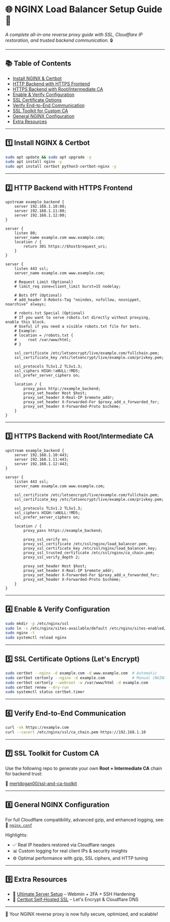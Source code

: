 
# 🌐 NGINX Load Balancer Setup Guide 🚦  
*A complete all-in-one reverse proxy guide with SSL, Cloudflare IP restoration, and trusted backend communication.* 🔒

---

## 📚 Table of Contents  
- [Install NGINX & Certbot](#1️⃣-install-nginx--certbot)  
- [HTTP Backend with HTTPS Frontend](#2️⃣-http-backend-with-https-frontend)  
- [HTTPS Backend with Root/Intermediate CA](#3️⃣-https-backend-with-rootintermediate-ca)  
- [Enable & Verify Configuration](#4️⃣-enable--verify-configuration)  
- [SSL Certificate Options](#5️⃣-ssl-certificate-options-lets-encrypt)  
- [Verify End-to-End Communication](#6️⃣-verify-end-to-end-communication)  
- [SSL Toolkit for Custom CA](#7️⃣-ssl-toolkit-for-custom-ca)  
- [General NGINX Configuration](#8️⃣-general-nginx-configuration)  
- [Extra Resources](#9️⃣-extra-resources)

---

## 1️⃣ Install NGINX & Certbot

```bash
sudo apt update && sudo apt upgrade -y
sudo apt install nginx -y
sudo apt install certbot python3-certbot-nginx -y
```

---

## 2️⃣ HTTP Backend with HTTPS Frontend

```nginx
upstream example_backend {
    server 192.168.1.10:80;
    server 192.168.1.11:80;
    server 192.168.1.12:80;
}
```

```nginx
server {
    listen 80;
    server_name example.com www.example.com;
    location / {
        return 301 https://$host$request_uri;
    }
}

server {
    listen 443 ssl;
    server_name example.com www.example.com;

    # Request Limit (Optional)
    # limit_req zone=client_limit burst=15 nodelay;
    
    # Bots Off (Optional)
    # add_header X-Robots-Tag "noindex, nofollow, nosnippet, noarchive" always;

    # robots.txt Special (Optional)
    # If you want to serve robots.txt directly without proxying, enable this block.
    # Useful if you need a visible robots.txt file for bots.
    # Example:
    # location = /robots.txt {
    #     root /var/www/html;
    # }

    ssl_certificate /etc/letsencrypt/live/example.com/fullchain.pem;
    ssl_certificate_key /etc/letsencrypt/live/example.com/privkey.pem;

    ssl_protocols TLSv1.2 TLSv1.3;
    ssl_ciphers HIGH:!aNULL:!MD5;
    ssl_prefer_server_ciphers on;

    location / {
        proxy_pass http://example_backend;
        proxy_set_header Host $host;
        proxy_set_header X-Real-IP $remote_addr;
        proxy_set_header X-Forwarded-For $proxy_add_x_forwarded_for;
        proxy_set_header X-Forwarded-Proto $scheme;
    }
}
```

---

## 3️⃣ HTTPS Backend with Root/Intermediate CA

```nginx
upstream example_backend {
    server 192.168.1.10:443;
    server 192.168.1.11:443;
    server 192.168.1.12:443;
}

server {
    listen 443 ssl;
    server_name example.com www.example.com;

    ssl_certificate /etc/letsencrypt/live/example.com/fullchain.pem;
    ssl_certificate_key /etc/letsencrypt/live/example.com/privkey.pem;

    ssl_protocols TLSv1.2 TLSv1.3;
    ssl_ciphers HIGH:!aNULL:!MD5;
    ssl_prefer_server_ciphers on;

    location / {
        proxy_pass https://example_backend;

        proxy_ssl_verify on;
        proxy_ssl_certificate /etc/ssl/nginx/load_balancer.pem;
        proxy_ssl_certificate_key /etc/ssl/nginx/load_balancer.key;
        proxy_ssl_trusted_certificate /etc/ssl/nginx/ca_chain.pem;
        proxy_ssl_verify_depth 2;

        proxy_set_header Host $host;
        proxy_set_header X-Real-IP $remote_addr;
        proxy_set_header X-Forwarded-For $proxy_add_x_forwarded_for;
        proxy_set_header X-Forwarded-Proto $scheme;
    }
}
```

---

## 4️⃣ Enable & Verify Configuration

```bash
sudo mkdir -p /etc/nginx/ssl
sudo ln -s /etc/nginx/sites-available/default /etc/nginx/sites-enabled/
sudo nginx -t
sudo systemctl reload nginx
```

---

## 5️⃣ SSL Certificate Options (Let's Encrypt)

```bash
sudo certbot --nginx -d example.com -d www.example.com  # Automatic
sudo certbot certonly --nginx -d example.com            # Manual (NGINX)
sudo certbot certonly --webroot -w /var/www/html -d example.com
sudo certbot renew --dry-run
sudo systemctl status certbot.timer
```

---

## 6️⃣ Verify End-to-End Communication

```bash
curl -vk https://example.com
curl --cacert /etc/nginx/ssl/ca_chain.pem https://192.168.1.10
```

---

## 7️⃣ SSL Toolkit for Custom CA

Use the following repo to generate your own **Root + Intermediate CA** chain for backend trust:

🔗 [mertdogan00/ssl-and-ca-toolkit](https://github.com/mertdogan00/ssl-and-ca-toolkit)

---

## 8️⃣ General NGINX Configuration

For full Cloudflare compatibility, advanced gzip, and enhanced logging, see:  
📁 [`nginx.conf`](./nginx.conf)

Highlights:
- ✅ Real IP headers restored via Cloudflare ranges
- 📊 Custom logging for real client IPs & security insights
- ⚙ Optimal performance with gzip, SSL ciphers, and HTTP tuning

---

## 9️⃣ Extra Resources

- 📘 [Ultimate Server Setup](https://github.com/mertdogan00/ultimate-server-setup) – Webmin + 2FA + SSH Hardening  
- 🔐 [Certbot Self-Hosted SSL](https://github.com/mertdogan00/certbot-self-hosted-ssl) – Let's Encrypt & Cloudflare DNS

---

🎯 Your NGINX reverse proxy is now fully secure, optimized, and scalable!
